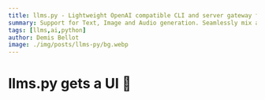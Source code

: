 ```yaml
---
title: llms.py - Lightweight OpenAI compatible CLI and server gateway for multiple LLMs
summary: Support for Text, Image and Audio generation. Seamlessly mix and match local models with premium cloud LLMs
tags: [llms,ai,python]
author: Demis Bellot
image: ./img/posts/llms-py/bg.webp
---
```


# llms.py gets a UI 🚀
